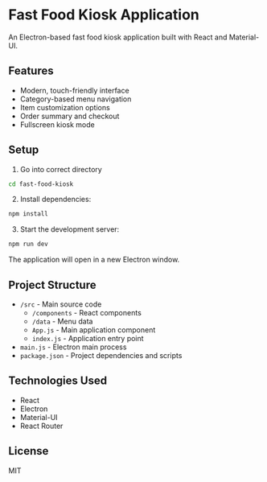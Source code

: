 # Fast Food Kiosk Application

An Electron-based fast food kiosk application built with React and Material-UI.

## Features

- Modern, touch-friendly interface
- Category-based menu navigation
- Item customization options
- Order summary and checkout
- Fullscreen kiosk mode

## Setup

1. Go into correct directory
```bash
cd fast-food-kiosk
```
2. Install dependencies:
```bash
npm install
```

3. Start the development server:
```bash
npm run dev
```

The application will open in a new Electron window.

## Project Structure

- `/src` - Main source code
  - `/components` - React components
  - `/data` - Menu data
  - `App.js` - Main application component
  - `index.js` - Application entry point
- `main.js` - Electron main process
- `package.json` - Project dependencies and scripts

## Technologies Used

- React
- Electron
- Material-UI
- React Router

## License

MIT
